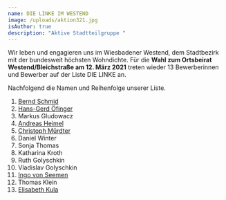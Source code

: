 ```yaml
---
name: DIE LINKE IM WESTEND
image: /uploads/aktion321.jpg
isAuthor: true
description: "Aktive Stadtteilgruppe "
---
```

Wir leben und engagieren uns im Wiesbadener Westend, dem Stadtbezirk mit der bundesweit höchsten Wohndichte. Für die **Wahl zum Ortsbeirat Westend/Bleichstraße am 12. März 2021** treten wieder 13 Bewerberinnen und Bewerber auf der Liste DIE LINKE an. 

Nachfolgend die Namen und Reihenfolge unserer Liste.

1. [Bernd Schmid](https://www.linke-im-westend.de/members/bernd-schmid)
2. [Hans-Gerd Öfinger](https://www.linke-im-westend.de/members/hans-gerd-oefinge)
3. Markus Gludowacz
4. [Andreas Heimel](https://www.linke-im-westend.de/members/andreas-heimel)
5. [Christoph Mürdter](https://www.linke-im-westend.de/members/christoph-murdter)
6. Daniel Winter
7. Sonja Thomas
8. Katharina Kroth
9. Ruth Golyschkin
10. Vladislav Golyschkin
11. [Ingo von Seemen](https://www.fraktionlundp.de/team/ingo-von-seemen/)
12. Thomas Klein
13. [Elisabeth Kula](https://www.elisabeth-kula.de/)